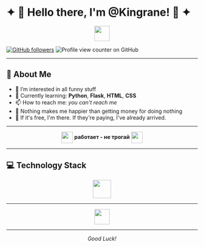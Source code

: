 # ✦ 👑 Hello there, I'm @Kingrane! 👑 ✦

<p align="center">
  <img src="https://cultofthepartyparrot.com/parrots/hd/githubparrot.gif" width="40" height="40"/>
</p>

[![GitHub followers](https://img.shields.io/github/followers/Kingrane?label=Follow&style=social)](https://github.com/Kingrane/?tab=follow)
![Profile view counter on GitHub](https://komarev.com/ghpvc/?username=Kingrane)

---

## 👋 About Me

- 👀 I’m interested in all funny stuff
- 🌌 Currently learning: **Python**, **Flask**, **HTML**, **CSS**
- 📫 How to reach me: *you can't reach me*
- 🤑 Nothing makes me happier than getting money for doing nothing
- 🎁 If it's free, I'm there. If they're paying, I've already arrived.

---

<p align="center">
  <img src="https://cultofthepartyparrot.com/parrots/hd/mustacheparrot.gif" width="30" height="30" style="vertical-align: middle;"/>
  <b>работает - не трогай</b>
  <img src="https://cultofthepartyparrot.com/parrots/hd/mustacheparrot.gif" width="30" height="30" style="vertical-align: middle;"/>
</p>

---

## 💻 Technology Stack

<p align="center">
  <a href="https://go-skill-icons.vercel.app/">
    <img src="https://go-skill-icons.vercel.app/api/icons?i=python,flask,html,css,openrouter,vercel,blender" height="48" />
  </a>
</p>

---

<p align="center">
  <img src="https://cultofthepartyparrot.com/parrots/hd/laptop_parrot.gif" width="40" height="40"/>
</p>

---


<p align="center">
 <i>Good Luck!</i>
</p>
